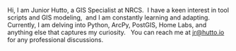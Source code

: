 Hi, I am Junior Hutto, a GIS Specialist at NRCS.  I have a keen interest in tool scripts and GIS modeling,  and I am constantly learning and adapting. Currently, I am delving into Python, ArcPy, PostGIS, Home Labs, and anything else that captures my curiosity.   You can reach me at jr@hutto.io for any professional discussions. 

<!---
JuniorHutto/JuniorHutto is a ✨ special ✨ repository because its `README.md` (this file) appears on your GitHub profile.
You can click the Preview link to take a look at your changes.
--->
